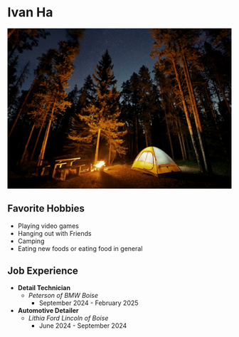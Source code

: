 # Ivan Ha 

![camping](Camping-Featured-Image.png)
## Favorite Hobbies
* Playing video games
* Hanging out with Friends
* Camping
* Eating new foods or eating food in general

## Job Experience

- **Detail Technician**
  - *Peterson of BMW Boise*
     - September 2024 - February 2025
- **Automotive Detailer**
   - *Lithia Ford Lincoln of Boise*
     - June 2024 - September 2024

